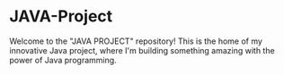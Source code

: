 # JAVA-Project
Welcome to the "JAVA PROJECT" repository! This is the home of my innovative Java project, where I'm building something amazing with the power of Java programming.
